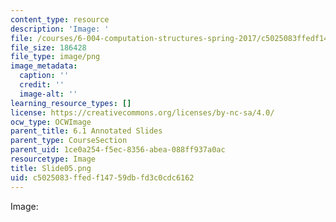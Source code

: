 ```yaml
---
content_type: resource
description: 'Image: '
file: /courses/6-004-computation-structures-spring-2017/c5025083ffedf14759dbfd3c0cdc6162_Slide05.png
file_size: 186428
file_type: image/png
image_metadata:
  caption: ''
  credit: ''
  image-alt: ''
learning_resource_types: []
license: https://creativecommons.org/licenses/by-nc-sa/4.0/
ocw_type: OCWImage
parent_title: 6.1 Annotated Slides
parent_type: CourseSection
parent_uid: 1ce0a254-f5ec-8356-abea-088ff937a0ac
resourcetype: Image
title: Slide05.png
uid: c5025083-ffed-f147-59db-fd3c0cdc6162
---
```

Image: 